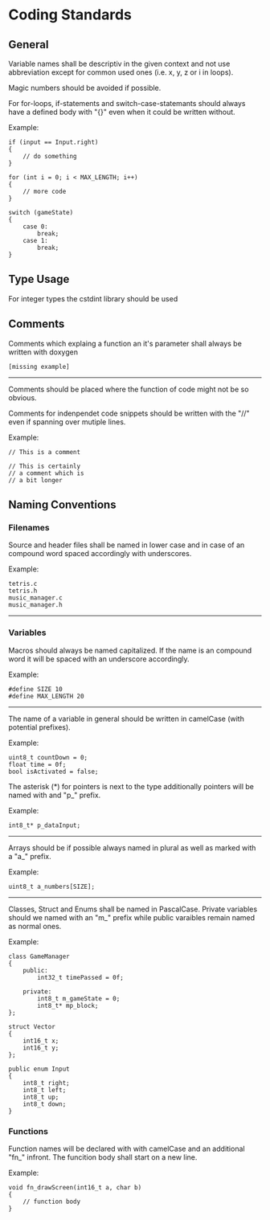 # Coding Standards 
## General
Variable names shall be descriptiv in the given context and not use abbreviation except for common used ones (i.e. x, y, z or i in loops).

Magic numbers should be avoided if possible. 

For for-loops, if-statements and switch-case-statemants should always have a defined body with "{}" even when it could be written without.

Example:
```
if (input == Input.right)
{
    // do something
}

for (int i = 0; i < MAX_LENGTH; i++)
{
    // more code
}

switch (gameState)
{
    case 0:
        break;
    case 1:
        break;
}
```

## Type Usage
For integer types the cstdint library should be used 

## Comments
Comments which explaing a function an it's parameter shall always be written with doxygen
```
[missing example]
```
---

Comments should be placed where the function of code might not be so obvious.

Comments for indenpendet code snippets should be written with the "//" even if spanning over mutiple lines.

Example:
```
// This is a comment

// This is certainly
// a comment which is
// a bit longer
```

## Naming Conventions
### Filenames
Source and header files shall be named in lower case and in case of an compound word spaced accordingly with underscores.

Example:
```
tetris.c
tetris.h
music_manager.c
music_manager.h
```
---
###  Variables
Macros should always be named capitalized. If the name is an compound word it will be spaced with an underscore accordingly.

Example:
```
#define SIZE 10
#define MAX_LENGTH 20
```
---
The name of a variable in general should be written in camelCase (with potential prefixes).

Example:
```
uint8_t countDown = 0;
float time = 0f;
bool isActivated = false;
```

The asterisk (*) for pointers is next to the type additionally pointers will be named with and "p_" prefix. 

Example:
```
int8_t* p_dataInput;
```
---
Arrays should be if possible always named in plural as well as marked with a "a_" prefix.

Example:
```
uint8_t a_numbers[SIZE];
```
---

Classes, Struct and Enums shall be named in PascalCase.
Private variables should we named with an "m_" prefix while public varaibles remain named as normal ones.

Example:
```
class GameManager
{
    public:
        int32_t timePassed = 0f;

    private:
        int8_t m_gameState = 0;
        int8_t* mp_block;
};

struct Vector
{
    int16_t x;
    int16_t y;
};

public enum Input
{
    int8_t right;
    int8_t left;
    int8_t up;
    int8_t down;
}
```

### Functions
Function names will be declared with with camelCase and an additional "fn_" infront. The funcition body shall start on a new line.

Example:
```
void fn_drawScreen(int16_t a, char b)
{
    // function body
}
```